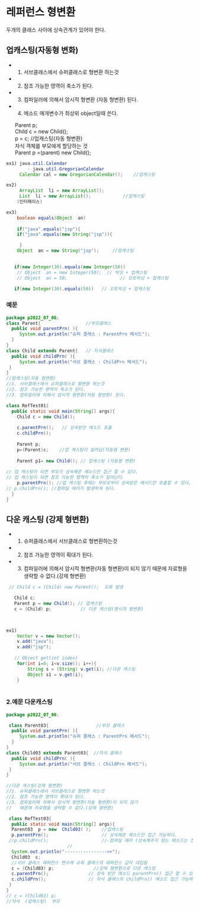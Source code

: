 # 레퍼런스 형변환   
두개의 클래스 사이에 상속관계가 있어야 한다. 

## 업캐스팅(자동형 변화)
* 1. 서브클래스에서 슈퍼클래스로 형변환 하는것
* 2. 참조 가능한 영역이 축소가 된다.
* 3. 컴파일러에 의해서 암시적 형변환 (자동 형변환) 된다.
* 4. 메소드 매개변수가 최상위 object일때 쓴다.   
  
  Parent p;  
   Child c = new Child();  
   p = c;  //업캐스팅(자동 형변환)  
   자식 객체를 부모에게 할당하는 것  
   Parent p =(parent) new Child();  
````````````````````````````````````java
ex1) java.util.Calendar
      	- java.util.GregorianCalendar
     Calendar cal = new GregorianCalendar();	//업캐스팅

ex2)
     ArrayList  li = new ArrayList();
     List  li = new ArrayList(); 			//업캐스팅
    (인터페이스)

ex3)
    boolean equals(Object  an) 
 
    if("java".equals("jsp"){
    if("java".equals(new String("jsp")){	

     }
    Object  an = new String("jsp"); 	//업캐스팅   

   
   if(new Integer(30).equals(new Integer(50))
    // Object  an = new Integer(50);  // 박싱 + 업캐스팅
    // Object  an = 50;                    // 오토박싱 + 업캐스팅

   if(new Integer(30).equals(50))   // 오토박싱 + 업캐스팅  
`````````````````````````````````````` 
### 예문
`````````````````````````````````````````````````````java
package p2022_07_06;
class Parent{                 //부모클래스 
  public void parentPrn( ){
     System.out.println("슈퍼 클래스 : ParentPrn 메서드");  
  }
}
class Child extends Parent{   // 자식클래스 
  public void childPrn( ){
     System.out.println("서브 클래스 : ChildPrn 메서드");  
 }                                             
}
//업캐스팅(자동 형변환)
//1. 서브클래스에서 슈퍼클래스로 형변환 하는것
//2. 참조 가능한 영역이 축소가 된다.
//3. 컴파일러에 의해서 암시적 형변환(자동 형변환) 된다.

class RefTest01{
  public static void main(String[] args){
    Child c = new Child();  
     
    c.parentPrn();   // 상속받은 메소드 호출
    c.childPrn();    
    
    Parent p;       
    p=(Parent)c;    //업 캐스팅이 일어남(자동형 변환)
    
    Parent p1= new Child(); // 업캐스팅 (자동형 변환)
    
// 업 캐스팅이 되면 부모가 상속해준 메소드만 접근 할 수 있다.
// 업 캐스팅이 되면 참조 가능한 영역의 축소가 일어난다.   
    p.parentPrn(); //업 캐스팅 후에는 부모로부터 상속받은 메서드만 호출할 수 있다,
// p.childPrn(); //컴파일 에러가 발생하게 된다. 
  }                                           
}       
`````````````````````````````````````````````````````````
## 다운 캐스팅 (강제 형변환)   
*  1. 슈퍼클래스에서 서브클래스로 형변환하는것  
* 2. 참조 가능한 영역이 확대가 된다.  
* 3. 컴파일러에 의해서 암시적 형변환(자동 형변환)이 되지 않기 때문에 자료형을 생략할 수 없다.(강제 형변환)
````````````````````````````````````````````````````` java
 // Child c = (Child) new Parent();  오류 발생

   Child c;
   Parent p = new Child(); // 업캐스팅
   c = (Child) p; 	        // 다운 캐스팅(명시적 형변환)

 

ex1)
    Vector v = new Vector();
    v.add("java");
    v.add("jsp");
 
   // Object get(int index)
    for(int i=0; i<v.size(); i++){
        String s = (String) v.get(i); //다운 캐스팅
        Object s1 = v.get(i);	
    }
   
```````````````````````````````````````````````````````
### 2.예문 다운캐스팅
`````````````````````````````````````java
package p2022_07_06;

 class Parent03{                  //부모 클래스
  public void parentPrn( ){
     System.out.println("슈퍼 클래스 : ParentPrn 메서드");  
  }
}
class Child03 extends Parent03{  //자식 클래스 
  public void childPrn( ){
     System.out.println("서브 클래스 : ChildPrn 메서드");  
 }                                             
}

//다운 캐스팅(강제 형변환)
//1. 슈퍼클래스에서 서브클래스로 형변환 하는것
//2. 참조 가능한 영역이 확대가 된다.
//3. 컴파일러에 의해서 암시적 형변환(자동 형변환)이 되지 않기    
//   때문에 자료형을 생략할 수 없다.(강제 형변환)

 class RefTest03{
  public static void main(String[] args){
  Parent03  p = new  Child03( );    //업캐스팅 
  p.parentPrn();                    // 상속해준 메소드만 접근 가능하다.         
 //p.childPrn();                    //-컴파일 에러 (상속해주지 않는 메소드는 접근x)
                       // 
  System.out.println("---------------->>");
  Child03  c;
  //서브 클래스 레퍼런스 변수에 슈퍼 클래스의 레퍼런스 값이 대입됨
  c = (Child03) p;               //강제 형변환으로 다운 캐스팅
  c.parentPrn();               // 상속 받은 메소드 parentPrn() 접근 할 수 있다. 
  c.childPrn();                // 자식 클래스의 childPrn() 메소드 접근 가능하다. 
 }  
}
// c = (Child03) p;   
//자식  (업캐스팅)  부모


